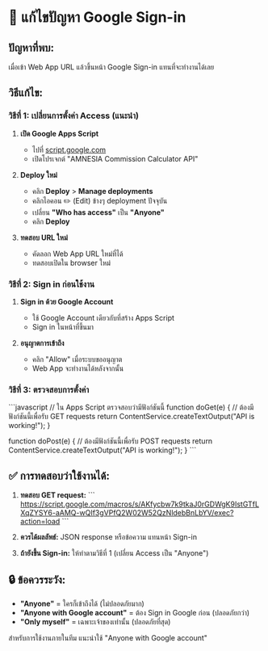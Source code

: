 # 🔧 แก้ไขปัญหา Google Sign-in

## ปัญหาที่พบ:
เมื่อเข้า Web App URL แล้วขึ้นหน้า Google Sign-in แทนที่จะทำงานได้เลย

## วิธีแก้ไข:

### วิธีที่ 1: เปลี่ยนการตั้งค่า Access (แนะนำ)

1. **เปิด Google Apps Script**
   - ไปที่ [script.google.com](https://script.google.com)
   - เปิดโปรเจกต์ "AMNESIA Commission Calculator API"

2. **Deploy ใหม่**
   - คลิก **Deploy** > **Manage deployments**
   - คลิกไอคอน ✏️ (Edit) ข้างๆ deployment ปัจจุบัน
   - เปลี่ยน **"Who has access"** เป็น **"Anyone"**
   - คลิก **Deploy**

3. **ทดสอบ URL ใหม่**
   - คัดลอก Web App URL ใหม่ที่ได้
   - ทดสอบเปิดใน browser ใหม่

### วิธีที่ 2: Sign in ก่อนใช้งาน

1. **Sign in ด้วย Google Account**
   - ใช้ Google Account เดียวกับที่สร้าง Apps Script
   - Sign in ในหน้าที่ขึ้นมา

2. **อนุญาตการเข้าถึง**
   - คลิก "Allow" เมื่อระบบขออนุญาต
   - Web App จะทำงานได้หลังจากนั้น

### วิธีที่ 3: ตรวจสอบการตั้งค่า

\`\`\`javascript
// ใน Apps Script ตรวจสอบว่ามีฟังก์ชันนี้
function doGet(e) {
  // ต้องมีฟังก์ชันนี้เพื่อรับ GET requests
  return ContentService.createTextOutput("API is working!");
}

function doPost(e) {
  // ต้องมีฟังก์ชันนี้เพื่อรับ POST requests
  return ContentService.createTextOutput("API is working!");
}
\`\`\`

## ✅ การทดสอบว่าใช้งานได้:

1. **ทดสอบ GET request:**
   \`\`\`
   https://script.google.com/macros/s/AKfycbw7k9tkaJ0rGDWgK9IstGTfLXqZYSY6-aAMQ-wQIf3gVPfQ2W02W52QzNldebBnLbYV/exec?action=load
   \`\`\`

2. **ควรได้ผลลัพธ์:** JSON response หรือข้อความ แทนหน้า Sign-in

3. **ถ้ายังขึ้น Sign-in:** ให้ทำตามวิธีที่ 1 (เปลี่ยน Access เป็น "Anyone")

## 🔒 ข้อควรระวัง:

- **"Anyone"** = ใครก็เข้าถึงได้ (ไม่ปลอดภัยมาก)
- **"Anyone with Google account"** = ต้อง Sign in Google ก่อน (ปลอดภัยกว่า)
- **"Only myself"** = เฉพาะเจ้าของเท่านั้น (ปลอดภัยที่สุด)

สำหรับการใช้งานภายในทีม แนะนำใช้ "Anyone with Google account"
